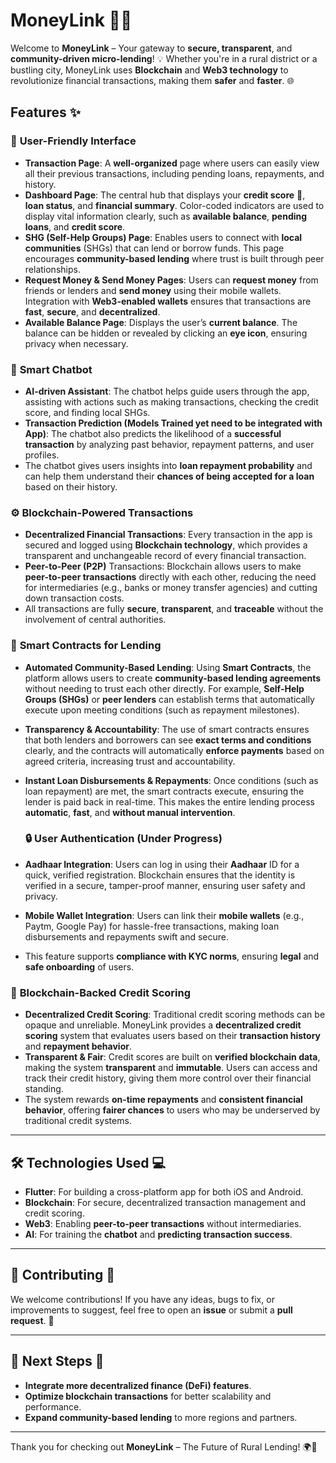 # **MoneyLink** 🚀💸

Welcome to **MoneyLink** – Your gateway to **secure, transparent**, and **community-driven micro-lending**! 💡 Whether you're in a rural district or a bustling city, MoneyLink uses **Blockchain** and **Web3 technology** to revolutionize financial transactions, making them **safer** and **faster**. 🌐

## Features ✨

### 📱 **User-Friendly Interface**
- **Transaction Page**: A **well-organized** page where users can easily view all their previous transactions, including pending loans, repayments, and history.
- **Dashboard Page**: The central hub that displays your **credit score** 🔢, **loan status**, and **financial summary**. Color-coded indicators are used to display vital information clearly, such as **available balance**, **pending loans**, and **credit score**.
- **SHG (Self-Help Groups) Page**: Enables users to connect with **local communities** (SHGs) that can lend or borrow funds. This page encourages **community-based lending** where trust is built through peer relationships.
- **Request Money & Send Money Pages**: Users can **request money** from friends or lenders and **send money** using their mobile wallets. Integration with **Web3-enabled wallets** ensures that transactions are **fast**, **secure**, and **decentralized**.
- **Available Balance Page**: Displays the user’s **current balance**. The balance can be hidden or revealed by clicking an **eye icon**, ensuring privacy when necessary.

### 🤖 **Smart Chatbot**
- **AI-driven Assistant**: The chatbot helps guide users through the app, assisting with actions such as making transactions, checking the credit score, and finding local SHGs. 
- **Transaction Prediction (Models Trained yet need to be integrated with App)**: The chatbot also predicts the likelihood of a **successful transaction** by analyzing past behavior, repayment patterns, and user profiles.
- The chatbot gives users insights into **loan repayment probability** and can help them understand their **chances of being accepted for a loan** based on their history.

### ⚙️ **Blockchain-Powered Transactions**
- **Decentralized Financial Transactions**: Every transaction in the app is secured and logged using **Blockchain technology**, which provides a transparent and unchangeable record of every financial transaction.
- **Peer-to-Peer (P2P)** Transactions: Blockchain allows users to make **peer-to-peer transactions** directly with each other, reducing the need for intermediaries (e.g., banks or money transfer agencies) and cutting down transaction costs.
- All transactions are fully **secure**, **transparent**, and **traceable** without the involvement of central authorities.

### 📜 **Smart Contracts for Lending**
- **Automated Community-Based Lending**: Using **Smart Contracts**, the platform allows users to create **community-based lending agreements** without needing to trust each other directly. For example, **Self-Help Groups (SHGs)** or **peer lenders** can establish terms that automatically execute upon meeting conditions (such as repayment milestones).
- **Transparency & Accountability**: The use of smart contracts ensures that both lenders and borrowers can see **exact terms and conditions** clearly, and the contracts will automatically **enforce payments** based on agreed criteria, increasing trust and accountability.
- **Instant Loan Disbursements & Repayments**: Once conditions (such as loan repayment) are met, the smart contracts execute, ensuring the lender is paid back in real-time. This makes the entire lending process **automatic**, **fast**, and **without manual intervention**.

  ### 🔒 **User Authentication (Under Progress)**
- **Aadhaar Integration**: Users can log in using their **Aadhaar** ID for a quick, verified registration. Blockchain ensures that the identity is verified in a secure, tamper-proof manner, ensuring user safety and privacy.
- **Mobile Wallet Integration**: Users can link their **mobile wallets** (e.g., Paytm, Google Pay) for hassle-free transactions, making loan disbursements and repayments swift and secure.
- This feature supports **compliance with KYC norms**, ensuring **legal** and **safe onboarding** of users.

### 🏦 **Blockchain-Backed Credit Scoring**
- **Decentralized Credit Scoring**: Traditional credit scoring methods can be opaque and unreliable. MoneyLink provides a **decentralized credit scoring** system that evaluates users based on their **transaction history** and **repayment behavior**.
- **Transparent & Fair**: Credit scores are built on **verified blockchain data**, making the system **transparent** and **immutable**. Users can access and track their credit history, giving them more control over their financial standing.
- The system rewards **on-time repayments** and **consistent financial behavior**, offering **fairer chances** to users who may be underserved by traditional credit systems.

---

## 🛠️ **Technologies Used** 💻

- **Flutter**: For building a cross-platform app for both iOS and Android.
- **Blockchain**: For secure, decentralized transaction management and credit scoring.
- **Web3**: Enabling **peer-to-peer transactions** without intermediaries.
- **AI**: For training the **chatbot** and **predicting transaction success**.

---

## 🚀 **Contributing** 🤝

We welcome contributions! If you have any ideas, bugs to fix, or improvements to suggest, feel free to open an **issue** or submit a **pull request**. 🌟

---

## 🎯 **Next Steps** 🔮
- **Integrate more decentralized finance (DeFi) features**.
- **Optimize blockchain transactions** for better scalability and performance.
- **Expand community-based lending** to more regions and partners.

---

Thank you for checking out **MoneyLink** – The Future of Rural Lending! 🌍💚

